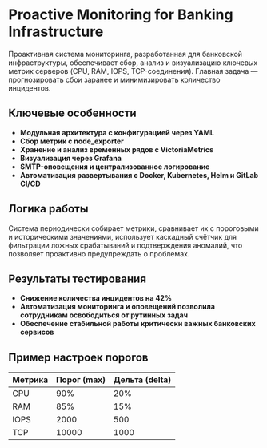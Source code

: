 # Proactive Monitoring for Banking Infrastructure

Проактивная система мониторинга, разработанная для банковской инфраструктуры, обеспечивает сбор, анализ и визуализацию ключевых метрик серверов (CPU, RAM, IOPS, TCP-соединения). Главная задача — прогнозировать сбои заранее и минимизировать количество инцидентов.

## Ключевые особенности

- **Модульная архитектура с конфигурацией через YAML**
- **Сбор метрик с node_exporter**
- **Хранение и анализ временных рядов с VictoriaMetrics**
- **Визуализация через Grafana**
- **SMTP-оповещения и централизованное логирование**
- **Автоматизация развертывания с Docker, Kubernetes, Helm и GitLab CI/CD**

## Логика работы

Система периодически собирает метрики, сравнивает их с пороговыми и историческими значениями, использует каскадный счётчик для фильтрации ложных срабатываний и подтверждения аномалий, что позволяет проактивно предупреждать о проблемах.

## Результаты тестирования

- **Снижение количества инцидентов на 42%**
- **Автоматизация мониторинга и оповещений позволила сотрудникам освободиться от рутинных задач**
- **Обеспечение стабильной работы критически важных банковских сервисов**

## Пример настроек порогов

| Метрика | Порог (max) | Дельта (delta) |
|---------|-------------|----------------|
| CPU     | 90%         | 20%            |
| RAM     | 85%         | 15%            |
| IOPS    | 2000        | 500            |
| TCP     | 10000       | 1000           |

